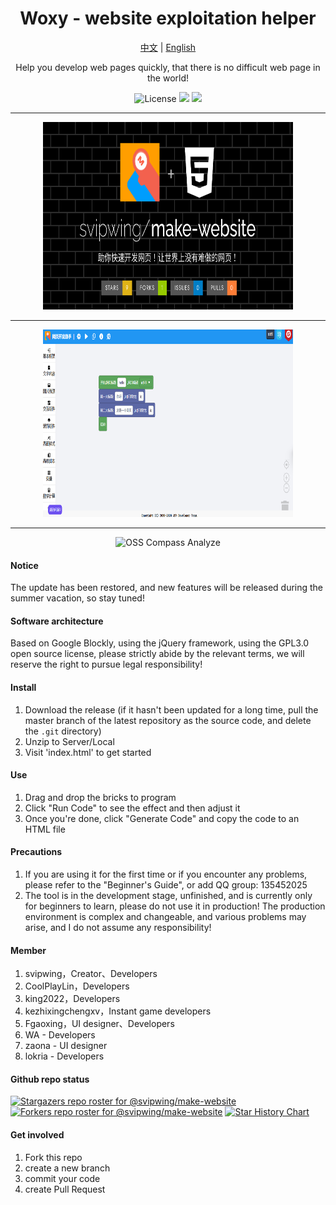 <h1 align="center">
  Woxy - website exploitation helper
</h1>

<p align="center">
  <a href="README.md">中文</a> | <a href="README-EN.md">English</a>
</p>

<p align="center">
  Help you develop web pages quickly, that there is no difficult web page in the world!
</p>

<p align="center">
  <img src="https://img.shields.io/github/license/svipwing/make-website" alt="License">
  <img src="https://img.shields.io/badge/PRs-welcome-brightgreen.svg"/>
  <img src="https://img.shields.io/badge/Powered%20by-Jishuyun%20Team-blue"/>
</p>

<hr/>

<center>
<img src="./image/cover.png" width="400px" height="300px" />
<hr />
<img src="./image/help2.png" width="400px" height="300px" />
<hr />
<img src="https://compass.gitee.com/chart/svzp5m02.svg?metric=overview&y_trans=1&range=6M" alt="OSS Compass Analyze" />
</center>

#### Notice

The update has been restored, and new features will be released during the summer vacation, so stay tuned!

#### Software architecture

Based on Google Blockly, using the jQuery framework, using the GPL3.0 open source license, please strictly abide by the relevant terms, we will reserve the right to pursue legal responsibility!

#### Install

1. Download the release (if it hasn't been updated for a long time, pull the master branch of the latest repository as the source code, and delete the `.git` directory)
2. Unzip to Server/Local
3. Visit 'index.html' to get started

#### Use

1. Drag and drop the bricks to program
2. Click "Run Code" to see the effect and then adjust it
3. Once you're done, click "Generate Code" and copy the code to an HTML file

#### Precautions

1. If you are using it for the first time or if you encounter any problems, please refer to the "Beginner's Guide", or add QQ group: 135452025
2. The tool is in the development stage, unfinished, and is currently only for beginners to learn, please do not use it in production! The production environment is complex and changeable, and various problems may arise, and I do not assume any responsibility!

#### Member

1. svipwing，Creator、Developers
2. CoolPlayLin，Developers
3. king2022，Developers
4. kezhixingchengxv，Instant game developers
5. Fgaoxing，UI designer、Developers
6. WA - Developers
7. zaona - UI designer
8. lokria - Developers

#### Github repo status

[![Stargazers repo roster for @svipwing/make-website](https://reporoster.com/stars/svipwing/make-website)](https://github.com/svipwing/make-website/stargazers)
[![Forkers repo roster for @svipwing/make-website](https://reporoster.com/forks/svipwing/make-website)](https://github.com/svipwing/make-website/network/members)
[![Star History Chart](https://coco.codemao.cn/http-widget-proxy/https@SEP@api.star-history.com/svg?repos=svipwing/make-website&type=Date)](https://star-history.com/#svipwing/make-website&Date)

#### Get involved

1. Fork this repo
2. create a new branch
3. commit your code
4. create Pull Request
